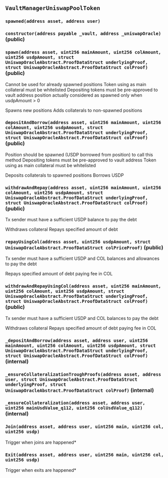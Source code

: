 ## `VaultManagerUniswapPoolToken`





### `spawned(address asset, address user)`






### `constructor(address payable _vault, address _uniswapOracle)` (public)





### `spawn(address asset, uint256 mainAmount, uint256 colAmount, uint256 usdpAmount, struct UniswapOracleAbstract.ProofDataStruct underlyingProof, struct UniswapOracleAbstract.ProofDataStruct colProof)` (public)

Cannot be used for already spawned positions
Token using as main collateral must be whitelisted
Depositing tokens must be pre-approved to vault address
position actually considered as spawned only when usdpAmount > 0


Spawns new positions
Adds collaterals to non-spawned positions


### `depositAndBorrow(address asset, uint256 mainAmount, uint256 colAmount, uint256 usdpAmount, struct UniswapOracleAbstract.ProofDataStruct underlyingProof, struct UniswapOracleAbstract.ProofDataStruct colProof)` (public)

Position should be spawned (USDP borrowed from position) to call this method
Depositing tokens must be pre-approved to vault address
Token using as main collateral must be whitelisted


Deposits collaterals to spawned positions
Borrows USDP


### `withdrawAndRepay(address asset, uint256 mainAmount, uint256 colAmount, uint256 usdpAmount, struct UniswapOracleAbstract.ProofDataStruct underlyingProof, struct UniswapOracleAbstract.ProofDataStruct colProof)` (public)

Tx sender must have a sufficient USDP balance to pay the debt


Withdraws collateral
Repays specified amount of debt


### `repayUsingCol(address asset, uint256 usdpAmount, struct UniswapOracleAbstract.ProofDataStruct colPriceProof)` (public)

Tx sender must have a sufficient USDP and COL balances and allowances to pay the debt


Repays specified amount of debt paying fee in COL


### `withdrawAndRepayUsingCol(address asset, uint256 mainAmount, uint256 colAmount, uint256 usdpAmount, struct UniswapOracleAbstract.ProofDataStruct underlyingProof, struct UniswapOracleAbstract.ProofDataStruct colProof)` (public)

Tx sender must have a sufficient USDP and COL balances to pay the debt


Withdraws collateral
Repays specified amount of debt paying fee in COL


### `_depositAndBorrow(address asset, address user, uint256 mainAmount, uint256 colAmount, uint256 usdpAmount, struct UniswapOracleAbstract.ProofDataStruct underlyingProof, struct UniswapOracleAbstract.ProofDataStruct colProof)` (internal)





### `_ensureCollateralizationTroughProofs(address asset, address user, struct UniswapOracleAbstract.ProofDataStruct underlyingProof, struct UniswapOracleAbstract.ProofDataStruct colProof)` (internal)





### `_ensureCollateralization(address asset, address user, uint256 mainUsdValue_q112, uint256 colUsdValue_q112)` (internal)






### `Join(address asset, address user, uint256 main, uint256 col, uint256 usdp)`



Trigger when joins are happened*

### `Exit(address asset, address user, uint256 main, uint256 col, uint256 usdp)`



Trigger when exits are happened*

